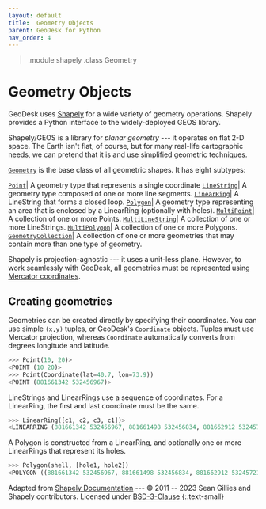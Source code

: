 ```yaml
---
layout: default
title:  Geometry Objects
parent: GeoDesk for Python
nav_order: 4
---
```


> .module shapely
> .class Geometry

# Geometry Objects

GeoDesk uses [Shapely](https://shapely.readthedocs.io/) for a wide variety of geometry operations. Shapely provides a Python interface to the widely-deployed GEOS library.

Shapely/GEOS is a library for *planar geometry* --- it operates on flat 2-D space. The Earth isn't flat, of course, but for many real-life cartographic needs, we can pretend that it is and use simplified geometric techniques. 

[`Geometry`](https://shapely.readthedocs.io/en/stable/geometry.htm) is the base class of all geometric shapes. It has eight subtypes:

[`Point`](https://shapely.readthedocs.io/en/stable/reference/shapely.Point.html)| A geometry type that represents a single coordinate
[`LineString`](https://shapely.readthedocs.io/en/stable/reference/shapely.LineString.html)| A geometry type composed of one or more line segments.
[`LinearRing`](https://shapely.readthedocs.io/en/stable/reference/shapely.LinearRing.html)| A LineString that forms a closed loop.
[`Polygon`](https://shapely.readthedocs.io/en/stable/reference/shapely.Polygon.html)| A geometry type representing an area that is enclosed by a LinearRing (optionally with holes).
[`MultiPoint`](https://shapely.readthedocs.io/en/stable/reference/shapely.MultiPoint.html)| A collection of one or more Points.
[`MultiLineString`](https://shapely.readthedocs.io/en/stable/reference/shapely.MultiLineString.html)| A collection of one or more LineStrings.
[`MultiPolygon`](https://shapely.readthedocs.io/en/stable/reference/shapely.MultiPolygon.html)| A collection of one or more Polygons.
[`GeometryCollection`](https://shapely.readthedocs.io/en/stable/reference/shapely.GeometryCollection.html)| A collection of one or more geometries that may contain more than one type of geometry.

Shapely is projection-agnostic --- it uses a unit-less plane. However, to work seamlessly with GeoDesk, all geometries must be represented using [Mercator coordinates](/core-concepts#coordinate-system).

## Creating geometries

Geometries can be created directly by specifying their coordinates. You can use simple `(x,y)` tuples, or GeoDesk's [`Coordinate`](#Coordinate) objects. Tuples must use Mercator projection, whereas `Coordinate` automatically converts from degrees longitude and latitude.   

```python
>>> Point(10, 20)>
<POINT (10 20)>
>>> Point(Coordinate(lat=40.7, lon=73.9))
<POINT (881661342 532456967)>
```

LineStrings and LinearRings use a sequence of coordinates. For a LinearRing, the first and last coordinate must be the same.

```python
>>> LinearRing([c1, c2, c3, c1])>
<LINEARRING (881661342 532456967, 881661498 532456834, 881662912 532457214, ...>
```

A Polygon is constructed from a LinearRing, and optionally one or more LinearRings that represent its holes.

```python
>>> Polygon(shell, [hole1, hole2])
<POLYGON ((881661342 532456967, 881661498 532456834, 881662912 532457214, ...>
```



Adapted from [Shapely Documentation](https://shapely.readthedocs.io/) --- &copy; 2011 -- 2023 Sean Gillies and Shapely contributors. Licensed under [BSD-3-Clause](https://github.com/shapely/shapely/blob/main/LICENSE.txt)
{:.text-small}
